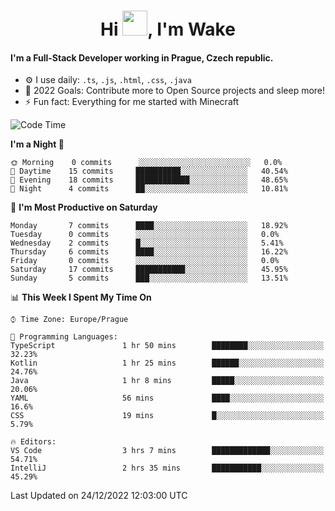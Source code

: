 <h1 align="center">Hi <img src="https://raw.githubusercontent.com/MrWakeCZ/MrWakeCZ/master/Hi.gif" width="40px" />, I'm Wake</h1>

#### I'm a Full-Stack Developer working in Prague, Czech republic.
- ⚙️ I use daily: `.ts`, `.js`, `.html`, `.css`, `.java`
- 🥅 2022 Goals: Contribute more to Open Source projects and sleep more!
- ⚡ Fun fact: Everything for me started with Minecraft

<!--START_SECTION:waka-->
![Code Time](http://img.shields.io/badge/Code%20Time-2%2C870%20hrs%2010%20mins-blue)

**I'm a Night 🦉** 

```text
🌞 Morning    0 commits      ░░░░░░░░░░░░░░░░░░░░░░░░░   0.0% 
🌆 Daytime    15 commits     ██████████░░░░░░░░░░░░░░░   40.54% 
🌃 Evening    18 commits     ████████████░░░░░░░░░░░░░   48.65% 
🌙 Night      4 commits      ██░░░░░░░░░░░░░░░░░░░░░░░   10.81%

```
📅 **I'm Most Productive on Saturday** 

```text
Monday       7 commits      ████░░░░░░░░░░░░░░░░░░░░░   18.92% 
Tuesday      0 commits      ░░░░░░░░░░░░░░░░░░░░░░░░░   0.0% 
Wednesday    2 commits      █░░░░░░░░░░░░░░░░░░░░░░░░   5.41% 
Thursday     6 commits      ████░░░░░░░░░░░░░░░░░░░░░   16.22% 
Friday       0 commits      ░░░░░░░░░░░░░░░░░░░░░░░░░   0.0% 
Saturday     17 commits     ███████████░░░░░░░░░░░░░░   45.95% 
Sunday       5 commits      ███░░░░░░░░░░░░░░░░░░░░░░   13.51%

```


📊 **This Week I Spent My Time On** 

```text
⌚︎ Time Zone: Europe/Prague

💬 Programming Languages: 
TypeScript               1 hr 50 mins        ████████░░░░░░░░░░░░░░░░░   32.23% 
Kotlin                   1 hr 25 mins        ██████░░░░░░░░░░░░░░░░░░░   24.76% 
Java                     1 hr 8 mins         █████░░░░░░░░░░░░░░░░░░░░   20.06% 
YAML                     56 mins             ████░░░░░░░░░░░░░░░░░░░░░   16.6% 
CSS                      19 mins             █░░░░░░░░░░░░░░░░░░░░░░░░   5.79%

🔥 Editors: 
VS Code                  3 hrs 7 mins        █████████████░░░░░░░░░░░░   54.71% 
IntelliJ                 2 hrs 35 mins       ███████████░░░░░░░░░░░░░░   45.29%

```


 Last Updated on 24/12/2022 12:03:00 UTC
<!--END_SECTION:waka-->
